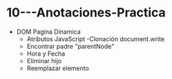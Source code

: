 # 10---Anotaciones-Practica
  - DOM Pagina Dinamica
    - Atributos JavaScript 
    -Clonación document.write
    - Encontrar padre "parentNode"
    - Hora y Fecha 
    - Eliminar hijo 
    - Reemplazar elemento 

